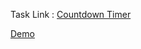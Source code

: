 Task Link : [Countdown Timer](https://frontendeval.com/questions/countdown-timer)

[Demo](https://count-down-timer-react-9vyesaqpm-vishal-ranas-projects-124ac8d8.vercel.app/)